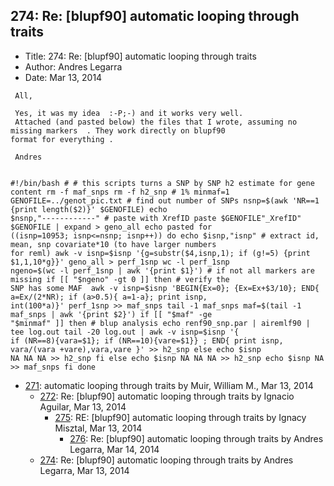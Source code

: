 ## 274: Re: [blupf90] automatic looping through traits

- Title: 274: Re: [blupf90] automatic looping through traits
- Author: Andres Legarra
- Date: Mar 13, 2014
```
 All,

 Yes, it was my idea  :-P;-) and it works very well. 
 Attached (and pasted below) the files that I wrote, assuming no missing markers  . They work directly on blupf90
format for everything .

 Andres


#!/bin/bash # # this scripts turns a SNP by SNP h2 estimate for gene content rm -f maf_snps rm -f h2_snp # 1% minmaf=1
GENOFILE=../genot_pic.txt # find out number of SNPs nsnp=$(awk 'NR==1 {print length($2)}' $GENOFILE) echo
$nsnp,"------------" # paste with XrefID paste $GENOFILE"_XrefID" $GENOFILE | expand > geno_all echo pasted for
((isnp=10953; isnp<=nsnp; isnp++)) do echo $isnp,"isnp" # extract id, mean, snp covariate*10 (to have larger numbers
for reml) awk -v isnp=$isnp '{g=substr($4,isnp,1); if (g!=5) {print $1,1,10*g}}' geno_all > perf_1snp wc -l perf_1snp
ngeno=$(wc -l perf_1snp | awk '{print $1}') # if not all markers are missing if [[ "$ngeno" -gt 0 ]] then # verify the
SNP has some MAF  awk -v isnp=$isnp 'BEGIN{Ex=0}; {Ex=Ex+$3/10}; END{ a=Ex/(2*NR); if (a>0.5){ a=1-a}; print isnp,
int(100*a)}' perf_1snp >> maf_snps tail -1 maf_snps maf=$(tail -1 maf_snps | awk '{print $2}') if [[ "$maf" -ge
"$minmaf" ]] then # blup analysis echo renf90_snp.par | airemlf90 | tee log.out tail -20 log.out | awk -v isnp=$isnp '{
if (NR==8){vara=$1}; if (NR==10){vare=$1}} ; END{ print isnp, vara/(vara +vare),vara,vare }' >> h2_snp else echo $isnp
NA NA NA >> h2_snp fi else echo $isnp NA NA NA >> h2_snp echo $isnp NA >> maf_snps fi done

```

- [271](0271.md): automatic looping through traits by Muir, William M., Mar 13, 2014
    - [272](0272.md): Re: [blupf90] automatic looping through traits by Ignacio Aguilar, Mar 13, 2014
        - [275](0275.md): RE: [blupf90] automatic looping through traits by Ignacy Misztal, Mar 13, 2014
            - [276](0276.md): Re: [blupf90] automatic looping through traits by Andres Legarra, Mar 14, 2014
    - [274](0274.md): Re: [blupf90] automatic looping through traits by Andres Legarra, Mar 13, 2014
